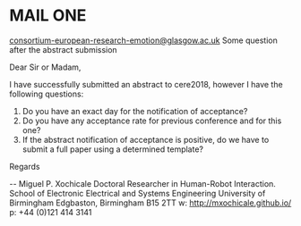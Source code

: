 

# MAIL ONE

consortium-european-research-emotion@glasgow.ac.uk
Some question after the abstract submission

Dear Sir or Madam,

I have successfully submitted an abstract to cere2018, however I have the following questions:
1. Do you have an exact day for the notification of acceptance?
2. Do you have any acceptance rate for previous conference and for this one?
3. If the abstract notification of acceptance is positive, do we have to submit a full paper using a determined template?


Regards

--
   Miguel P. Xochicale
   Doctoral Researcher in Human-Robot Interaction.
   School of Electronic Electrical and Systems Engineering
   University of Birmingham
   Edgbaston, Birmingham B15 2TT
   w: http://mxochicale.github.io/
   p: +44 (0)121 414 3141
